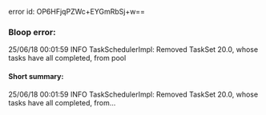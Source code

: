 error id: OP6HFjqPZWc+EYGmRbSj+w==
### Bloop error:

25/06/18 00:01:59 INFO TaskSchedulerImpl: Removed TaskSet 20.0, whose tasks have all completed, from pool
#### Short summary: 

25/06/18 00:01:59 INFO TaskSchedulerImpl: Removed TaskSet 20.0, whose tasks have all completed, from...